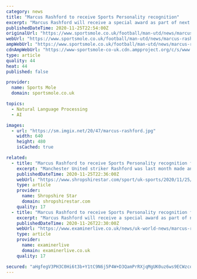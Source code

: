 ```yaml
---
category: news
title: "Marcus Rashford to receive Sports Personality recognition"
excerpt: "Marcus Rashford will receive a special award as part of next month's BBC Sports Personality of the Year ceremony for his work raising awarenes"
publishedDateTime: 2020-11-25T22:54:00Z
originalUrl: "https://www.sportsmole.co.uk/football/man-utd/news/marcus-rashford-to-receive-sports-personality-recognition_423794.html"
webUrl: "https://www.sportsmole.co.uk/football/man-utd/news/marcus-rashford-to-receive-sports-personality-recognition_423794.html"
ampWebUrl: "https://www.sportsmole.co.uk/football/man-utd/news/marcus-rashford-to-receive-sports-personality-recognition_423794.html"
cdnAmpWebUrl: "https://www-sportsmole-co-uk.cdn.ampproject.org/c/s/www.sportsmole.co.uk/football/man-utd/news/marcus-rashford-to-receive-sports-personality-recognition_423794.html"
type: article
quality: 44
heat: 44
published: false

provider:
  name: Sports Mole
  domain: sportsmole.co.uk

topics:
  - Natural Language Processing
  - AI

images:
  - url: "https://sm.imgix.net/20/47/marcus-rashford.jpg"
    width: 640
    height: 480
    isCached: true

related:
  - title: "Marcus Rashford to receive Sports Personality recognition for campaign work"
    excerpt: "Manchester United striker Rashford was last month made an MBE in the Queen’s Birthday Honours. Marcus Rashford has been praised for his work off the pitch Marcus Rashford will receive a special award as part of next month’s BBC Sports Personality of the Year ceremony for his work raising awareness of child food poverty in the UK."
    publishedDateTime: 2020-11-25T22:36:00Z
    webUrl: "https://www.shropshirestar.com/sport/uk-sports/2020/11/25/marcus-rashford-to-receive-sports-personality-recognition-for-campaign-work/"
    type: article
    provider:
      name: Shropshire Star
      domain: shropshirestar.com
    quality: 17
  - title: "Marcus Rashford to receive Sports Personality recognition for campaign work"
    excerpt: "Marcus Rashford will receive a special award as part of next month’s BBC Sports Personality of the Year ceremony for his work raising awareness of child food poverty in the UK. The 23-year-old’s campaigning has earned widespread admiration,"
    publishedDateTime: 2020-11-26T22:30:00Z
    webUrl: "https://www.examinerlive.co.uk/news/uk-world-news/marcus-rashford-receive-sports-personality-19346691"
    type: article
    provider:
      name: examinerlive
      domain: examinerlive.co.uk
    quality: 17

secured: "aHgfegV3PH3C0Hi6t3b+Y1tC9N6j5P4W+D3QamPrRXjqMgUK0uz6ws9ECWzcohOD/QaUdl1pYfpE4LaK9X5O1gDpTXlHL7duxYVtYaKiq64vSjOyUp+jxq/VZXsDSL4AHioHYVx68QMOQ2EeAAIpvU9F7ADwcixjKkZOwQ6K5KfKQjI5+ppaeSWptaBRjaAxv/tr/tZDlRpOeqA/7aCSu+fY8PA3xlpxqu93JmeTxWHbFJch/AyGv5AMfI12MVGz1gF88am1K7BXCH4Jikd/tRXyWFW8jDTXsCWuk80oSCoVSrJayADsSSF+xfPNZGaIMVeyQpmn4zGLAis+mLTHnxpT1LRkdlI0zTV0+ShgYbE=;Aq3vSdnmsddEDuQq1HNZgw=="
---
```



